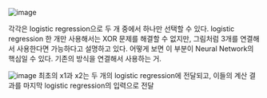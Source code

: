 ![image](https://user-images.githubusercontent.com/79880336/132367389-a21f84c6-4d14-494c-a373-22df2556366b.png)


각각은 logistic regression으로 두 개 중에서 하나만 선택할 수 있다. 
logistic regression 한 개만 사용해서는 XOR 문제를 해결할 수 없지만, 
그림처럼 3개를 연결해서 사용한다면 가능하다고 설명하고 있다. 어떻게 보면 이 부분이 Neural Network의 핵심일 수 있다. 기존의 방식을 연결해서 사용하는 거.


![image](https://user-images.githubusercontent.com/79880336/132367523-ef5dc5e4-ea47-439d-af99-5c74c6293f8d.png)
최초의 x1과 x2는 두 개의 logistic regression에 전달되고, 이들의 계산 결과를 마지막 logistic regression의 입력으로 전달
